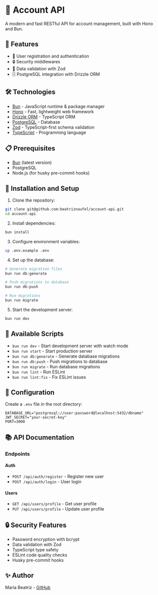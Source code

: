 # 🚀 Account API

A modern and fast RESTful API for account management, built with Hono and Bun.

## 🌟 Features

- 👤 User registration and authentication
- 🔒 Security middlewares
- 📝 Data validation with Zod
- 🗄️ PostgreSQL integration with Drizzle ORM

## 🛠️ Technologies

- [Bun](https://bun.sh/) - JavaScript runtime & package manager
- [Hono](https://hono.dev/) - Fast, lightweight web framework
- [Drizzle ORM](https://orm.drizzle.team/) - TypeScript ORM
- [PostgreSQL](https://www.postgresql.org/) - Database
- [Zod](https://zod.dev/) - TypeScript-first schema validation
- [TypeScript](https://www.typescriptlang.org/) - Programming language

## 📋 Prerequisites

- [Bun](https://bun.sh/) (latest version)
- PostgreSQL
- Node.js (for husky pre-commit hooks)

## 🚀 Installation and Setup

1. Clone the repository:
```bash
git clone git@github.com:beatriznaufel/account-api.git
cd account-api
```

2. Install dependencies:
```bash
bun install
```

3. Configure environment variables:
```bash
cp .env.example .env
```

4. Set up the database:
```bash
# Generate migration files
bun run db:generate

# Push migrations to database
bun run db:push

# Run migrations
bun run migrate
```

5. Start the development server:
```bash
bun run dev
```

## 📜 Available Scripts

- `bun run dev` - Start development server with watch mode
- `bun run start` - Start production server
- `bun run db:generate` - Generate database migrations
- `bun run db:push` - Push migrations to database
- `bun run migrate` - Run database migrations
- `bun run lint` - Run ESLint
- `bun run lint:fix` - Fix ESLint issues

## 🔧 Configuration

Create a `.env` file in the root directory:
```env
DATABASE_URL="postgresql://user:password@localhost:5432/dbname"
JWT_SECRET="your-secret-key"
PORT=3000
```

## 📚 API Documentation

### Endpoints

#### Auth
- `POST /api/auth/register` - Register new user
- `POST /api/auth/login` - User login

#### Users
- `GET /api/users/profile` - Get user profile
- `PUT /api/users/profile` - Update user profile

## 🔒 Security Features

- Password encryption with bcrypt
- Data validation with Zod
- TypeScript type safety
- ESLint code quality checks
- Husky pre-commit hooks

## ✨ Author

Maria Beatriz - [GitHub](https://github.com/beatriznaufel)
